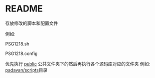 # README

存放修改的脚本和配置文件

例如: 

PSG1218.sh

PSG1218.config


优先执行 [public](https://github.com/TurBoTse/Padavan-Build/tree/main/public) 公共文件夹下的然后再执行各个源码库对应的文件夹  例如: [padavan/scripts](https://github.com/TurBoTse/Padavan-Build/blob/main/padavan/scripts)目录
